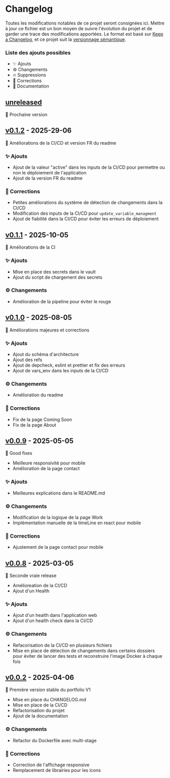 # Changelog

Toutes les modifications notables de ce projet seront consignées ici.
Mettre à jour ce fichier est un bon moyen de suivre l'évolution du projet et de garder une trace des modifications apportées.
Le format est basé sur [Keep a Changelog](https://keepachangelog.com/en/1.0.0/), et ce projet suit la [versionnage sémantique](https://semver.org/spec/v2.0.0.html).

### Liste des ajouts possibles
- ✨ Ajouts
- ⚙️ Changements
- 🔥 Suppressions
- 🐛 Corrections
- 📝 Documentation

## [unreleased]
🎉 Prochaine version

## [v0.1.2] - 2025-29-06
🎉 Améliorations de la CI/CD et version FR du readme

### ✨ Ajouts
- Ajout de la valeur "active" dans les inputs de la CI/CD pour permettre ou non le déploiement de l'application
- Ajout de la version FR du readme

### 🐛 Corrections
- Petites améliorations du système de détection de changements dans la CI/CD
- Modification des inputs de la CI/CD pour `update_variable_managment`
- Ajout de fiabilité dans la CI/CD pour éviter les erreurs de déploiement


## [v0.1.1] - 2025-10-05
🎉 Améliorations de la CI

### ✨ Ajouts
- Mise en place des secrets dans le vault
- Ajout du script de chargement des secrets

### ⚙️ Changements
- Amélioration de la pipeline pour éviter le rouge

## [v0.1.0] - 2025-08-05
🎉 Améliorations majeures et corrections

### ✨ Ajouts
- Ajout du schéma d'architecture
- Ajout des refs
- Ajout de depcheck, eslint et prettier et fix des erreurs
- Ajout de vars_env dans les inputs de la CI/CD

### ⚙️ Changements
- Amélioration du readme

### 🐛 Corrections
- Fix de la page Coming Soon
- Fix de la page About


## [v0.0.9] - 2025-05-05
🎉 Good fixes

- Meilleure responsivité pour mobile
- Amélioration de la page contact

### ✨ Ajouts
- Meilleures explications dans le README.md

### ⚙️ Changements
- Modification de la logique de la page Work
- Implémentation manuelle de la timeLine en react pour mobile

### 🐛 Corrections
- Ajustement de la page contact pour mobile

## [v0.0.8] - 2025-03-05
🎉 Seconde vraie release

- Amélioreation de la CI/CD
- Ajout d'un Health

### ✨ Ajouts
- Ajout d'un health dans l'application web
- Ajout d'un health check dans la CI/CD

### ⚙️ Changements
- Refacorisation de la CI/CD en plusieurs fichiers
- Mise en place de détection de changements dans certains dossiers pour éviter de lancer des tests et reconstruire l'image Docker à chaque fois

## [v0.0.2] - 2025-04-06
🎉 Première version stable du portfolio V1

- Mise en place du CHANGELOG.md
- Mise en place de la CI/CD
- Refactorisation du projet
- Ajout de la documentation

### ⚙️ Changements
- Refactor du Dockerfile avec multi-stage

### 🐛 Corrections
- Correction de l'affichage responsive
- Remplacement de librairies pour les icons

[unreleased]: https://gitlab.com/web6464113/portfolio_v1/-/commits/main
[v0.1.2]: https://gitlab.com/web6464113/portfolio_v1/-/commits/v0.1.2
[v0.1.1]: https://gitlab.com/web6464113/portfolio_v1/-/commits/v0.1.1
[v0.1.0]: https://gitlab.com/web6464113/portfolio_v1/-/commits/v0.1.0
[v0.0.9]: https://gitlab.com/web6464113/portfolio_v1/-/commits/v0.0.9
[v0.0.8]: https://gitlab.com/web6464113/portfolio_v1/-/commits/v0.0.8
[v0.0.2]: https://gitlab.com/web6464113/portfolio_v1/-/commits/v0.0.2

